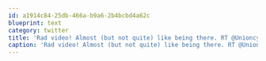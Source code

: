 ```yaml
---
id: a1914c84-25db-466a-b9a6-2b4bcbd4a62c
blueprint: text
category: twitter
title: 'Rad video! Almost (but not quite) like being there. RT @Unioncycle: Smith Creek... top to bottom! http://bit.ly/breCMr'
caption: 'Rad video! Almost (but not quite) like being there. RT @Unioncycle: Smith Creek... top to bottom! http://bit.ly/breCMr'
---
```

